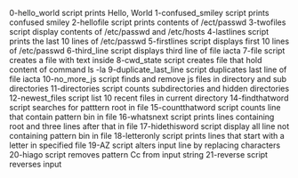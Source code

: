 0-hello_world script prints Hello, World
1-confused_smiley script prints confused smiley
2-hellofile script prints contents of /ect/passwd
3-twofiles script display contents of /etc/passwd and /etc/hosts
4-lastlines script prints the last 10 lines of /etc/passwd
5-firstlines script displays first 10 lines of /etc/passwd
6-third_line script displays third line of file iacta
7-file script creates a file with text inside
8-cwd_state script creates file that hold content of command ls -la
9-duplicate_last_line script duplicates last line of file iacta
10-no_more_js script finds and remove js files in directory and sub directories
11-directories script counts subdirectories and hidden directories
12-newest_files script list 10 recent files in current directory
14-findthatword script searches for patttern root in file
15-countthatword script counts line that contain pattern bin in file
16-whatsnext script prints lines containing root and three lines after that in file
17-hidethisword script display all line not containing pattern bin in file
18-letteronly script prints lines that start with a letter in specified file
19-AZ script alters input line by replacing characters
20-hiago script removes pattern Cc from input string
21-reverse script reverses input
